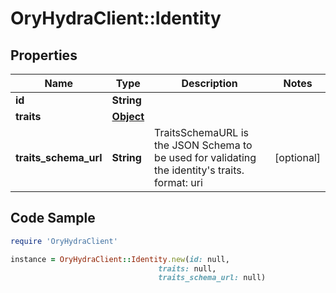 # OryHydraClient::Identity

## Properties

Name | Type | Description | Notes
------------ | ------------- | ------------- | -------------
**id** | **String** |  | 
**traits** | [**Object**](.md) |  | 
**traits_schema_url** | **String** | TraitsSchemaURL is the JSON Schema to be used for validating the identity&#39;s traits.  format: uri | [optional] 

## Code Sample

```ruby
require 'OryHydraClient'

instance = OryHydraClient::Identity.new(id: null,
                                 traits: null,
                                 traits_schema_url: null)
```



